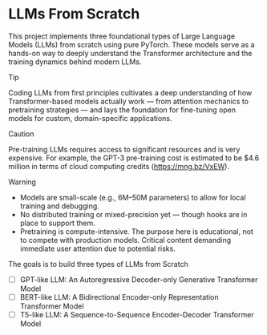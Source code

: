 # LLMs From Scratch
This project implements three foundational types of Large Language Models (LLMs) from scratch using pure PyTorch. These models serve as a hands-on way to deeply understand the Transformer architecture and the training dynamics behind modern LLMs.

> [!TIP]
> Coding LLMs from first principles cultivates a deep understanding of how Transformer-based models actually work — from attention mechanics to pretraining strategies — and lays the foundation for fine-tuning open models for custom, domain-specific applications.

> [!CAUTION]
> Pre-training LLMs requires access to significant resources and is very expensive. For example, the GPT-3 pre-training cost is estimated to be $4.6 million in terms of cloud computing credits (https://mng.bz/VxEW).

> [!WARNING]
> - Models are small-scale (e.g., 6M–50M parameters) to allow for local training and debugging.
> - No distributed training or mixed-precision yet — though hooks are in place to support them.
> - Pretraining is compute-intensive. The purpose here is educational, not to compete with production models. Critical content demanding immediate user attention due to potential risks.

The goals is to build three types of LLMs from Scratch

- [ ] GPT-like LLM: An Autoregressive Decoder-only Generative Transformer Model
- [ ] BERT-like LLM: A Bidirectional Encoder-only Representation Transformer Model
- [ ] T5-like LLM: A Sequence-to-Sequence Encoder-Decoder Transformer Model
